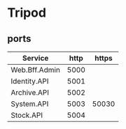 # Tripod

## ports
|Service|http|https|
|---|---|---|
|Web.Bff.Admin|5000||
|Identity.API|5001||
|Archive.API|5002||
|System.API|5003|50030|
|Stock.API|5004||
